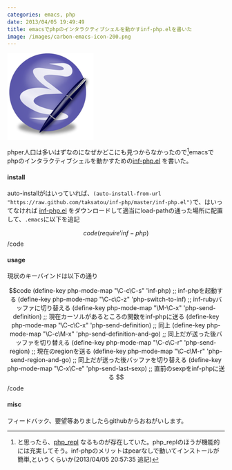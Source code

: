 ```yaml
---
categories: emacs, php
date: 2013/04/05 19:49:49
title: emacsでphpのインタラクティブシェルを動かすinf-php.elを書いた
image: /images/carbon-emacs-icon-200.png
---
```


![emacs](/images/carbon-emacs-icon-200.png) 


phper人口は多いはずなのになぜかどこにも見つからなかったので[^1]emacsでphpのインタラクティブシェルを動かすための[inf-php.el](https://github.com/taksatou/inf-php) を書いた。


#### install ####

auto-installがはいっていれば、`(auto-install-from-url "https://raw.github.com/taksatou/inf-php/master/inf-php.el")`で、はいってなければ [inf-php.el](https://raw.github.com/taksatou/inf-php/master/inf-php.el) をダウンロードして適当にload-pathの通った場所に配置して、`.emacs`に以下を追記

$$code
(require 'inf-php)
$$/code

#### usage ####

現状のキーバインドは以下の通り

$$code
(define-key php-mode-map "\C-c\C-s" 'inf-php)              ;; inf-phpを起動する
(define-key php-mode-map "\C-c\C-z" 'php-switch-to-inf)    ;; inf-rubyバッファに切り替える
(define-key php-mode-map "\M-\C-x" 'php-send-definition)   ;; 現在カーソルがあるところの関数をinf-phpに送る
(define-key php-mode-map "\C-c\C-x" 'php-send-definition)  ;; 同上
(define-key php-mode-map "\C-c\M-x" 'php-send-definition-and-go)  ;; 同上だが送った後バッファを切り替える
(define-key php-mode-map "\C-c\C-r" 'php-send-region)             ;; 現在のregionを送る
(define-key php-mode-map "\C-c\M-r" 'php-send-region-and-go)      ;; 同上だが送った後バッファを切り替える
(define-key php-mode-map "\C-x\C-e" 'php-send-last-sexp)          ;; 直前のsexpをinf-phpに送る
$$/code


#### misc ####

フィードバック、要望等ありましたらgithubからおねがいします。


[^1]: と思ったら、[php_repl](https://github.com/ieure/php_repl ) なるものが存在していた。php_replのほうが機能的には充実してそう。inf-phpのメリットはpearなしで動いてインストールが簡単,というくらいか(2013/04/05 20:57:35 追記)
